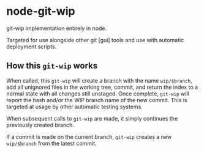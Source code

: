 # node-git-wip

git-wip implementation entirely in node.

Targeted for use alongside other git [gui] tools and use with automatic deployment scripts.

## How this `git-wip` works

When called, this `git-wip` will create a branch with the name `wip/$branch`, add all unignored files in the working tree, commit, and return the index to a normal state with all changes still unstaged.
Once complete, `git-wip` will report the hash and/or the WIP branch name of the new commit.
This is targeted at usage by other automatic testing systems.

When subsequent calls to `git-wip` are made, it simply continues the previously created branch.

If a commit is made on the current branch, `git-wip` creates a new `wip/$branch` from the latest commit.


